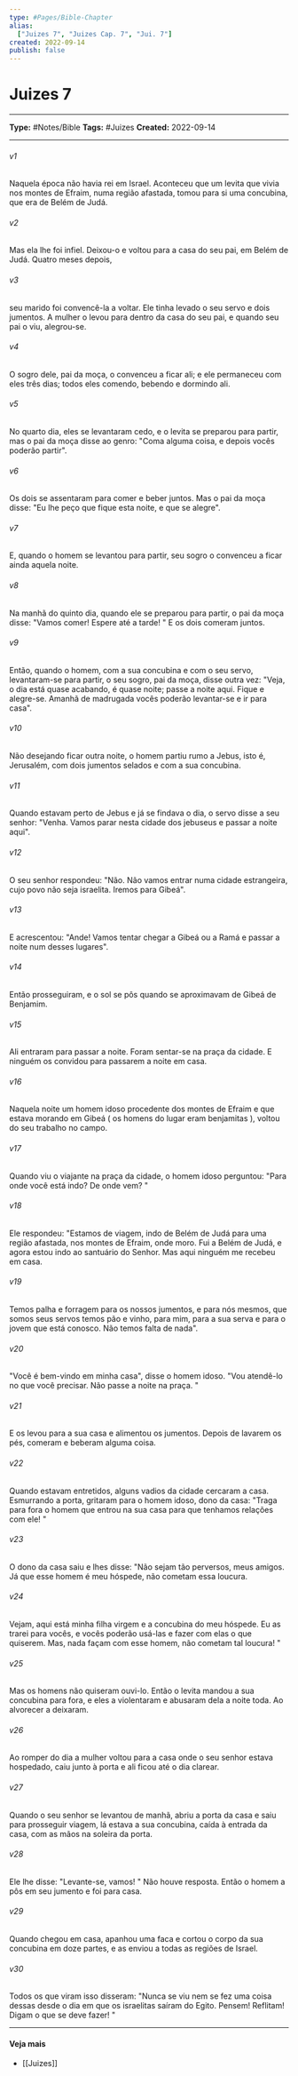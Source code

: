 ```yaml
---
type: #Pages/Bible-Chapter
alias:
  ["Juizes 7", "Juizes Cap. 7", "Jui. 7"]
created: 2022-09-14
publish: false
---
```


# Juizes 7

---

**Type:** #Notes/Bible
**Tags:** #Juizes
**Created:** 2022-09-14

---

###### v1
Naquela época não havia rei em Israel. Aconteceu que um levita que vivia nos montes de Efraim, numa região afastada, tomou para si uma concubina, que era de Belém de Judá.
###### v2
Mas ela lhe foi infiel. Deixou-o e voltou para a casa do seu pai, em Belém de Judá. Quatro meses depois,
###### v3
seu marido foi convencê-la a voltar. Ele tinha levado o seu servo e dois jumentos. A mulher o levou para dentro da casa do seu pai, e quando seu pai o viu, alegrou-se.
###### v4
O sogro dele, pai da moça, o convenceu a ficar ali; e ele permaneceu com eles três dias; todos eles comendo, bebendo e dormindo ali.
###### v5
No quarto dia, eles se levantaram cedo, e o levita se preparou para partir, mas o pai da moça disse ao genro: "Coma alguma coisa, e depois vocês poderão partir".
###### v6
Os dois se assentaram para comer e beber juntos. Mas o pai da moça disse: "Eu lhe peço que fique esta noite, e que se alegre".
###### v7
E, quando o homem se levantou para partir, seu sogro o convenceu a ficar ainda aquela noite.
###### v8
Na manhã do quinto dia, quando ele se preparou para partir, o pai da moça disse: "Vamos comer! Espere até a tarde! " E os dois comeram juntos.
###### v9
Então, quando o homem, com a sua concubina e com o seu servo, levantaram-se para partir, o seu sogro, pai da moça, disse outra vez: "Veja, o dia está quase acabando, é quase noite; passe a noite aqui. Fique e alegre-se. Amanhã de madrugada vocês poderão levantar-se e ir para casa".
###### v10
Não desejando ficar outra noite, o homem partiu rumo a Jebus, isto é, Jerusalém, com dois jumentos selados e com a sua concubina.
###### v11
Quando estavam perto de Jebus e já se findava o dia, o servo disse a seu senhor: "Venha. Vamos parar nesta cidade dos jebuseus e passar a noite aqui".
###### v12
O seu senhor respondeu: "Não. Não vamos entrar numa cidade estrangeira, cujo povo não seja israelita. Iremos para Gibeá".
###### v13
E acrescentou: "Ande! Vamos tentar chegar a Gibeá ou a Ramá e passar a noite num desses lugares".
###### v14
Então prosseguiram, e o sol se pôs quando se aproximavam de Gibeá de Benjamim.
###### v15
Ali entraram para passar a noite. Foram sentar-se na praça da cidade. E ninguém os convidou para passarem a noite em casa.
###### v16
Naquela noite um homem idoso procedente dos montes de Efraim e que estava morando em Gibeá ( os homens do lugar eram benjamitas ), voltou do seu trabalho no campo.
###### v17
Quando viu o viajante na praça da cidade, o homem idoso perguntou: "Para onde você está indo? De onde vem? "
###### v18
Ele respondeu: "Estamos de viagem, indo de Belém de Judá para uma região afastada, nos montes de Efraim, onde moro. Fui a Belém de Judá, e agora estou indo ao santuário do Senhor. Mas aqui ninguém me recebeu em casa.
###### v19
Temos palha e forragem para os nossos jumentos, e para nós mesmos, que somos seus servos temos pão e vinho, para mim, para a sua serva e para o jovem que está conosco. Não temos falta de nada".
###### v20
"Você é bem-vindo em minha casa", disse o homem idoso. "Vou atendê-lo no que você precisar. Não passe a noite na praça. "
###### v21
E os levou para a sua casa e alimentou os jumentos. Depois de lavarem os pés, comeram e beberam alguma coisa.
###### v22
Quando estavam entretidos, alguns vadios da cidade cercaram a casa. Esmurrando a porta, gritaram para o homem idoso, dono da casa: "Traga para fora o homem que entrou na sua casa para que tenhamos relações com ele! "
###### v23
O dono da casa saiu e lhes disse: "Não sejam tão perversos, meus amigos. Já que esse homem é meu hóspede, não cometam essa loucura.
###### v24
Vejam, aqui está minha filha virgem e a concubina do meu hóspede. Eu as trarei para vocês, e vocês poderão usá-las e fazer com elas o que quiserem. Mas, nada façam com esse homem, não cometam tal loucura! "
###### v25
Mas os homens não quiseram ouvi-lo. Então o levita mandou a sua concubina para fora, e eles a violentaram e abusaram dela a noite toda. Ao alvorecer a deixaram.
###### v26
Ao romper do dia a mulher voltou para a casa onde o seu senhor estava hospedado, caiu junto à porta e ali ficou até o dia clarear.
###### v27
Quando o seu senhor se levantou de manhã, abriu a porta da casa e saiu para prosseguir viagem, lá estava a sua concubina, caída à entrada da casa, com as mãos na soleira da porta.
###### v28
Ele lhe disse: "Levante-se, vamos! " Não houve resposta. Então o homem a pôs em seu jumento e foi para casa.
###### v29
Quando chegou em casa, apanhou uma faca e cortou o corpo da sua concubina em doze partes, e as enviou a todas as regiões de Israel.
###### v30
Todos os que viram isso disseram: "Nunca se viu nem se fez uma coisa dessas desde o dia em que os israelitas saíram do Egito. Pensem! Reflitam! Digam o que se deve fazer! "


---

#### Veja mais

- [[Juizes]]
